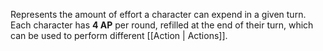 Represents the amount of effort a character can expend in a given turn. Each character has **4 AP** per round, refilled at the end of their turn, which can be used to perform different [[Action | Actions]].

